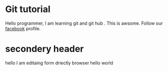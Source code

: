 # Git tutorial
Hello programmer, I am learning git and git hub . This is awsome.
Follow our [facebook](https://facebook/omorfaruk) profile. 
# secondery header
hello I am editaing form driectly browser
hello world 
